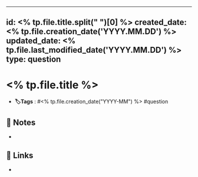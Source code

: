 
---
id: <% tp.file.title.split(" ")[0] %>
created_date: <% tp.file.creation_date('YYYY.MM.DD') %>
updated_date: <% tp.file.last_modified_date('YYYY.MM.DD') %>
type: question
---
#  <% tp.file.title %>
- **🏷️Tags** :  #<% tp.file.creation_date("YYYY-MM") %> #question 

## 📝 Notes
- 
## 🔗 Links
- 